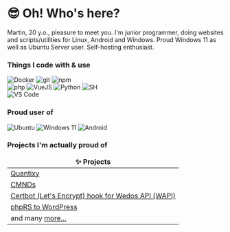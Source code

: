 <h1>😎 Oh! Who's here?</h1>

<p>Martin, 20 y.o., pleasure to meet you. I'm junior programmer, doing websites and scripts/utilities for Linux, Android and Windows. Proud Windows 11 as well as Ubuntu Server user. Self-hosting enthusiast.</p>
<h3>Things I code with & use</h3>
<p>
  <img alt="Docker" src="https://img.shields.io/badge/docker-%230db7ed.svg?style=for-the-badge&logo=docker&logoColor=white" />
  <img alt="git" src="https://img.shields.io/badge/Gitea-34495E?style=for-the-badge&logo=gitea&logoColor=5D9425" />
  <img alt="npm" src="https://img.shields.io/badge/NPM-%23CB3837.svg?style=for-the-badge&logo=npm&logoColor=white" />
  <br>
  <img alt="php" src="https://img.shields.io/badge/php-%23777BB4.svg?style=for-the-badge&logo=php&logoColor=white" />
  <img alt="VueJS" src="https://img.shields.io/badge/VUEJS-41b883?style=for-the-badge&logoColor=white&logo=vuedotjs&labelColor=41b883"/>
  <img alt="Python" src="https://img.shields.io/badge/python-3b77a6?style=for-the-badge&logo=python&labelColor=3b77a6&logoColor=white">
  <img alt="SH" src="https://img.shields.io/badge/shell_script-%23121011.svg?style=for-the-badge&logo=gnu-bash&logoColor=white" />
  <br>
  <img alt="VS Code" src="https://img.shields.io/badge/Visual%20Studio%20Code-0078d7.svg?style=for-the-badge&logo=visual-studio-code&logoColor=white" />
  <br>
</p>
<h3>Proud user of</h3>
<p>
  <img alt="Ubuntu" src="https://img.shields.io/badge/Ubuntu-E95420?style=for-the-badge&logo=ubuntu&logoColor=white" />
  <img alt="Windows 11" src="https://img.shields.io/badge/Windows%2011-%230079d5.svg?style=for-the-badge&logo=Windows%2011&logoColor=white" />
  <img alt="Android" src="https://img.shields.io/badge/Android-3DDC84?style=for-the-badge&logo=android&logoColor=white" />
</p>
<h3>Projects I'm actually proud of</h3>
<table>
  <thead align="center">
    <tr border: none;>
      <td><b>✨ Projects</b></td>
    </tr>
  </thead>
  <tbody>
    <tr>
      <td><a href="https://github.com/maskalix/quantixy">Quantixy</a></td>
    </tr>
    <tr>
      <td><a href="https://github.com/maskalix/cmnds">CMNDs</a></td>
    </tr>
    <tr>
      <td><a href="https://github.com/maskalix/wedos-api">Certbot (Let's Encrypt) hook for Wedos API (WAPI)</a></td>
    </tr>
    <tr>
      <td><a href="https://github.com/maskalix/phprs-to-wordpress-db-transfer">phpRS to WordPress</a></td>
    </tr>
    <tr>
      <td>and many <a href="https://github.com/maskalix?tab=repositories">more...</a></td>
    </tr>
  </tbody>
</table>

